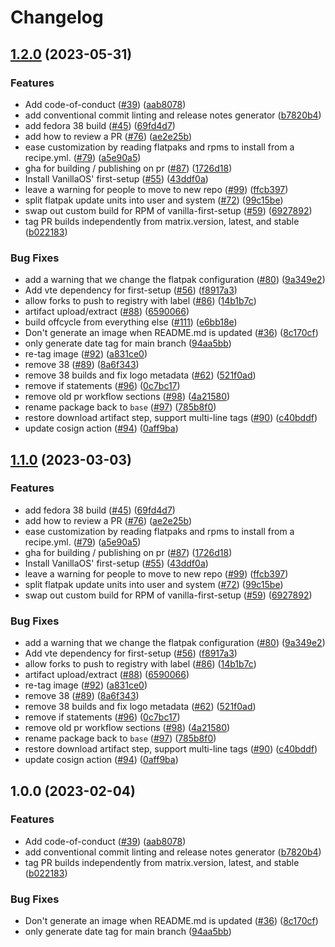 # Changelog

## [1.2.0](https://github.com/Nitrousoxide/base/compare/v1.1.0...v1.2.0) (2023-05-31)


### Features

* Add code-of-conduct ([#39](https://github.com/Nitrousoxide/base/issues/39)) ([aab8078](https://github.com/Nitrousoxide/base/commit/aab8078cfdc7d2354e057a0ca4771d3a53d2df4c))
* add conventional commit linting and release notes generator ([b7820b4](https://github.com/Nitrousoxide/base/commit/b7820b4ba312ca939d0dc977ed9f6a08d135324b))
* add fedora 38 build ([#45](https://github.com/Nitrousoxide/base/issues/45)) ([69fd4d7](https://github.com/Nitrousoxide/base/commit/69fd4d7a57c5ce39331e47e8dedeb2a2f643190f))
* add how to review a PR ([#76](https://github.com/Nitrousoxide/base/issues/76)) ([ae2e25b](https://github.com/Nitrousoxide/base/commit/ae2e25b92f5ebebed2fcaad53ecfab651a639d12))
* ease customization by reading flatpaks and rpms to install from a recipe.yml. ([#79](https://github.com/Nitrousoxide/base/issues/79)) ([a5e90a5](https://github.com/Nitrousoxide/base/commit/a5e90a588f58a938405bf513d1032955be34028e))
* gha for building / publishing on pr ([#87](https://github.com/Nitrousoxide/base/issues/87)) ([1726d18](https://github.com/Nitrousoxide/base/commit/1726d182ee95ce5eb13f47212799a68b63c5aefc))
* Install VanillaOS' first-setup ([#55](https://github.com/Nitrousoxide/base/issues/55)) ([43ddf0a](https://github.com/Nitrousoxide/base/commit/43ddf0a123911f9dedc3a76dcfc314a7cb37e871))
* leave a warning for people to move to new repo ([#99](https://github.com/Nitrousoxide/base/issues/99)) ([ffcb397](https://github.com/Nitrousoxide/base/commit/ffcb3973bd540d679ab033ed94de6336b903e7dd))
* split flatpak update units into user and system ([#72](https://github.com/Nitrousoxide/base/issues/72)) ([99c15be](https://github.com/Nitrousoxide/base/commit/99c15be6f012cb590891c5ef16b2613dc538d144))
* swap out custom build for RPM of vanilla-first-setup ([#59](https://github.com/Nitrousoxide/base/issues/59)) ([6927892](https://github.com/Nitrousoxide/base/commit/6927892581dadf8f31419a0d9b070bb7268513ba))
* tag PR builds independently from matrix.version, latest, and stable ([b022183](https://github.com/Nitrousoxide/base/commit/b02218386235e6d40a11a48b5b1171e9acf8d1eb))


### Bug Fixes

* add a warning that we change the flatpak configuration ([#80](https://github.com/Nitrousoxide/base/issues/80)) ([9a349e2](https://github.com/Nitrousoxide/base/commit/9a349e2625791b90c11f640938060344ec3e4bd5))
* Add vte dependency for first-setup ([#56](https://github.com/Nitrousoxide/base/issues/56)) ([f8917a3](https://github.com/Nitrousoxide/base/commit/f8917a3258196f85b8e3805f5ebcb1c9c0db06a7))
* allow forks to push to registry with label ([#86](https://github.com/Nitrousoxide/base/issues/86)) ([14b1b7c](https://github.com/Nitrousoxide/base/commit/14b1b7cb044ec616817aa30075609469dcb9986b))
* artifact upload/extract ([#88](https://github.com/Nitrousoxide/base/issues/88)) ([6590066](https://github.com/Nitrousoxide/base/commit/6590066ebcf72d6c4a56730dd682088db17d7df0))
* build offcycle from everything else ([#111](https://github.com/Nitrousoxide/base/issues/111)) ([e6bb18e](https://github.com/Nitrousoxide/base/commit/e6bb18e89a4427e121ea4952ac40080f98361db6))
* Don't generate an image when README.md is updated ([#36](https://github.com/Nitrousoxide/base/issues/36)) ([8c170cf](https://github.com/Nitrousoxide/base/commit/8c170cfe89dd306eec0940f4dc50ed245c94bc2b))
* only generate date tag for main branch ([94aa5bb](https://github.com/Nitrousoxide/base/commit/94aa5bb8df2aac0985d4c9422b19b0c03a3f25b0))
* re-tag image ([#92](https://github.com/Nitrousoxide/base/issues/92)) ([a831ce0](https://github.com/Nitrousoxide/base/commit/a831ce00df84d94e2bdb48013f650bcbb5b39568))
* remove 38 ([#89](https://github.com/Nitrousoxide/base/issues/89)) ([8a6f343](https://github.com/Nitrousoxide/base/commit/8a6f3433ad45b0f9f3da974a691001c02f498fb1))
* remove 38 builds and fix logo metadata ([#62](https://github.com/Nitrousoxide/base/issues/62)) ([521f0ad](https://github.com/Nitrousoxide/base/commit/521f0adcda598a1bf494d969df375f0c0a03a10c))
* remove if statements ([#96](https://github.com/Nitrousoxide/base/issues/96)) ([0c7bc17](https://github.com/Nitrousoxide/base/commit/0c7bc17666ae038a0504d24a0e683f724c734527))
* remove old pr workflow sections ([#98](https://github.com/Nitrousoxide/base/issues/98)) ([4a21580](https://github.com/Nitrousoxide/base/commit/4a21580f4e4d40692449bae61a75a555e8569be1))
* rename package back to `base` ([#97](https://github.com/Nitrousoxide/base/issues/97)) ([785b8f0](https://github.com/Nitrousoxide/base/commit/785b8f0d8adb8513bbe94b8918bfc0033ee0ca45))
* restore download artifact step, support multi-line tags ([#90](https://github.com/Nitrousoxide/base/issues/90)) ([c40bddf](https://github.com/Nitrousoxide/base/commit/c40bddfdf39a61545700ecb8123a02abd24a4f8f))
* update cosign action ([#94](https://github.com/Nitrousoxide/base/issues/94)) ([0aff9ba](https://github.com/Nitrousoxide/base/commit/0aff9bac374c3494f57a360fd4426afe705bfee9))

## [1.1.0](https://github.com/ublue-os/base/compare/v1.0.0...v1.1.0) (2023-03-03)


### Features

* add fedora 38 build ([#45](https://github.com/ublue-os/base/issues/45)) ([69fd4d7](https://github.com/ublue-os/base/commit/69fd4d7a57c5ce39331e47e8dedeb2a2f643190f))
* add how to review a PR ([#76](https://github.com/ublue-os/base/issues/76)) ([ae2e25b](https://github.com/ublue-os/base/commit/ae2e25b92f5ebebed2fcaad53ecfab651a639d12))
* ease customization by reading flatpaks and rpms to install from a recipe.yml. ([#79](https://github.com/ublue-os/base/issues/79)) ([a5e90a5](https://github.com/ublue-os/base/commit/a5e90a588f58a938405bf513d1032955be34028e))
* gha for building / publishing on pr ([#87](https://github.com/ublue-os/base/issues/87)) ([1726d18](https://github.com/ublue-os/base/commit/1726d182ee95ce5eb13f47212799a68b63c5aefc))
* Install VanillaOS' first-setup ([#55](https://github.com/ublue-os/base/issues/55)) ([43ddf0a](https://github.com/ublue-os/base/commit/43ddf0a123911f9dedc3a76dcfc314a7cb37e871))
* leave a warning for people to move to new repo ([#99](https://github.com/ublue-os/base/issues/99)) ([ffcb397](https://github.com/ublue-os/base/commit/ffcb3973bd540d679ab033ed94de6336b903e7dd))
* split flatpak update units into user and system ([#72](https://github.com/ublue-os/base/issues/72)) ([99c15be](https://github.com/ublue-os/base/commit/99c15be6f012cb590891c5ef16b2613dc538d144))
* swap out custom build for RPM of vanilla-first-setup ([#59](https://github.com/ublue-os/base/issues/59)) ([6927892](https://github.com/ublue-os/base/commit/6927892581dadf8f31419a0d9b070bb7268513ba))


### Bug Fixes

* add a warning that we change the flatpak configuration ([#80](https://github.com/ublue-os/base/issues/80)) ([9a349e2](https://github.com/ublue-os/base/commit/9a349e2625791b90c11f640938060344ec3e4bd5))
* Add vte dependency for first-setup ([#56](https://github.com/ublue-os/base/issues/56)) ([f8917a3](https://github.com/ublue-os/base/commit/f8917a3258196f85b8e3805f5ebcb1c9c0db06a7))
* allow forks to push to registry with label ([#86](https://github.com/ublue-os/base/issues/86)) ([14b1b7c](https://github.com/ublue-os/base/commit/14b1b7cb044ec616817aa30075609469dcb9986b))
* artifact upload/extract ([#88](https://github.com/ublue-os/base/issues/88)) ([6590066](https://github.com/ublue-os/base/commit/6590066ebcf72d6c4a56730dd682088db17d7df0))
* re-tag image ([#92](https://github.com/ublue-os/base/issues/92)) ([a831ce0](https://github.com/ublue-os/base/commit/a831ce00df84d94e2bdb48013f650bcbb5b39568))
* remove 38 ([#89](https://github.com/ublue-os/base/issues/89)) ([8a6f343](https://github.com/ublue-os/base/commit/8a6f3433ad45b0f9f3da974a691001c02f498fb1))
* remove 38 builds and fix logo metadata ([#62](https://github.com/ublue-os/base/issues/62)) ([521f0ad](https://github.com/ublue-os/base/commit/521f0adcda598a1bf494d969df375f0c0a03a10c))
* remove if statements ([#96](https://github.com/ublue-os/base/issues/96)) ([0c7bc17](https://github.com/ublue-os/base/commit/0c7bc17666ae038a0504d24a0e683f724c734527))
* remove old pr workflow sections ([#98](https://github.com/ublue-os/base/issues/98)) ([4a21580](https://github.com/ublue-os/base/commit/4a21580f4e4d40692449bae61a75a555e8569be1))
* rename package back to `base` ([#97](https://github.com/ublue-os/base/issues/97)) ([785b8f0](https://github.com/ublue-os/base/commit/785b8f0d8adb8513bbe94b8918bfc0033ee0ca45))
* restore download artifact step, support multi-line tags ([#90](https://github.com/ublue-os/base/issues/90)) ([c40bddf](https://github.com/ublue-os/base/commit/c40bddfdf39a61545700ecb8123a02abd24a4f8f))
* update cosign action ([#94](https://github.com/ublue-os/base/issues/94)) ([0aff9ba](https://github.com/ublue-os/base/commit/0aff9bac374c3494f57a360fd4426afe705bfee9))

## 1.0.0 (2023-02-04)


### Features

* Add code-of-conduct ([#39](https://github.com/ublue-os/base/issues/39)) ([aab8078](https://github.com/ublue-os/base/commit/aab8078cfdc7d2354e057a0ca4771d3a53d2df4c))
* add conventional commit linting and release notes generator ([b7820b4](https://github.com/ublue-os/base/commit/b7820b4ba312ca939d0dc977ed9f6a08d135324b))
* tag PR builds independently from matrix.version, latest, and stable ([b022183](https://github.com/ublue-os/base/commit/b02218386235e6d40a11a48b5b1171e9acf8d1eb))


### Bug Fixes

* Don't generate an image when README.md is updated ([#36](https://github.com/ublue-os/base/issues/36)) ([8c170cf](https://github.com/ublue-os/base/commit/8c170cfe89dd306eec0940f4dc50ed245c94bc2b))
* only generate date tag for main branch ([94aa5bb](https://github.com/ublue-os/base/commit/94aa5bb8df2aac0985d4c9422b19b0c03a3f25b0))

